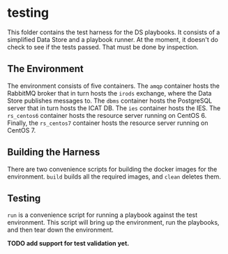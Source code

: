 # testing

This folder contains the test harness for the DS playbooks. It consists of a
simplified Data Store and a playbook runner.  At the moment, it doesn't do
check to see if the tests passed. That must be done by inspection.

## The Environment

The environment consists of five containers. The `amqp` container hosts the
RabbitMQ broker that in turn hosts the `irods` exchange, where the Data Store
publishes messages to. The `dbms` container hosts the PostgreSQL server that in
turn hosts the ICAT DB. The `ies` container hosts the IES. The `rs_centos6`
container hosts the resource server running on CentOS 6. Finally, the
`rs_centos7` container hosts the resource server running on CentOS 7.

## Building the Harness

There are two convenience scripts for building the docker images for the
environment. `build` builds all the required images, and `clean` deletes them.

## Testing

`run` is a convenience script for running a playbook against the test
environment. This script will bring up the environment, run the playbooks, and
then tear down the environment.  

__TODO add support for test validation yet.__
